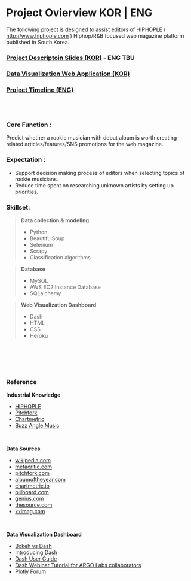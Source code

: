 # Project Ovierview KOR | ENG

The following project is designed to assist editors of HIPHOPLE ( http://www.hiphople.com ) Hiphop/R&B focused web magazine platform published in South Korea.

### [Project Descriptoin Slides (KOR)](https://www.slideshare.net/secret/1dxnLsgdtsSspj) - ENG TBU

### [Data Visualization Web Application (KOR)](http://le-rookie-clf.herokuapp.com)

### [Project Timeline (ENG)](https://github.com/lucaseo/debut-artist-go-or-no-go/blob/master/project_timeline.md)

<br>
<br>

### Core Function :
Predict whether a rookie musician with debut album is worth creating related articles/features/SNS promotions for the web magazine.

### Expectation :
- Support decision making process of editors when selecting topics of rookie musicians. 
- Reduce time spent on researching unknown artists by setting up priorities.

### Skillset:
>**Data collection & modeling**  
>- Python  
>- BeautifulSoup  
>- Selenium  
>- Scrapy  
>- Classification algorithms  

>**Database**  
>- MySQL  
>- AWS EC2 Instance Database  
>- SQLalchemy  

>**Web Visualization Dashboard**  
>- Dash  
>- HTML  
>- CSS  
>- Heroku  

<br>
<br>
<br>
<br>

### Reference

**Industrial Knowledge**

- [HIPHOPLE](hiphople.com)
- [Pitchfork](pitchfork.com)
- [Chartmetric](chartmetric.io)
- [Buzz Angle Music](buzzanglemusic.com)

<br>

**Data Sources**

- [wikipedia.com](wikipedia.com)
- [metacritic.com](metacritic.com)
- [pitchfork.com](pitchfork.com)
- [albumoftheyear.com](albumoftheyear.com)
- [chartmetric.io](chartmetric.io)
- [billboard.com](billboard.com)
- [genius.com](genius.com)
- [thesource.com](thesource.com)
- [xxlmag.com](xxlmag.com)

<br>

**Data Visualization Dashboard**

- [Bokeh vs Dash](https://blog.sicara.com/bokeh-dash-best-dashboard-framework-python-shiny-alternative-c5b576375f7f)
- [Introducing Dash](https://medium.com/@plotlygraphs/introducing-dash-5ecf7191b503)
- [Dash User Guide](https://dash.plot.ly)
- [Dash Webinar Tutorial for ARGO Labs collaborators](https://www.youtube.com/watch?v=yfWJXkySfe0)
- [Plotly Forum](https://community.plot.ly)